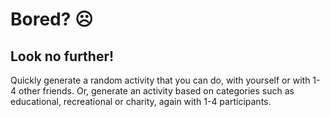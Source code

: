 # Bored? ☹️
## Look no further!

Quickly generate a random activity that you can do, with yourself or with 1-4 other friends. 
Or, generate an activity based on categories such as educational, recreational or charity, again with 1-4 participants.
